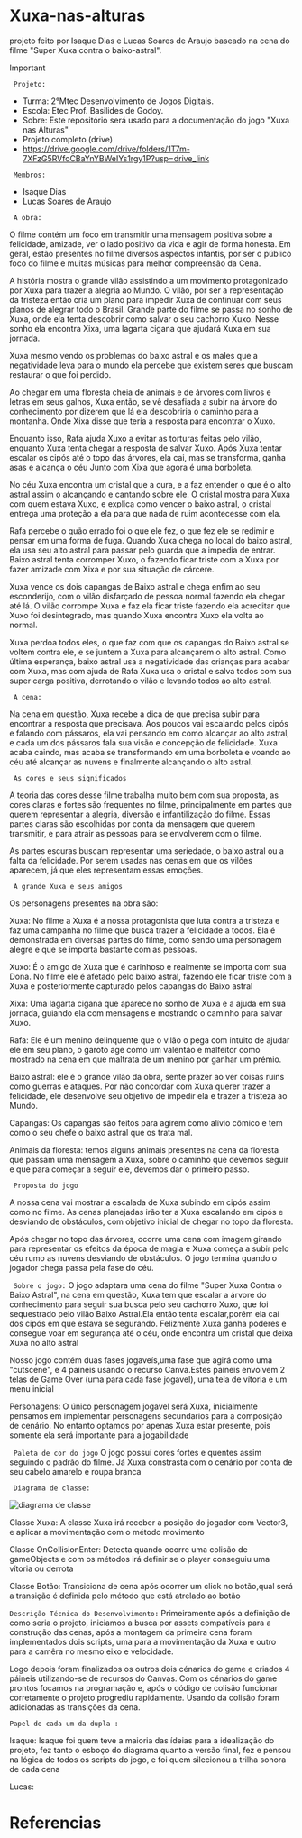 # Xuxa-nas-alturas
projeto feito por Isaque Dias e Lucas Soares de Araujo baseado na cena do filme "Super Xuxa contra o baixo-astral".

>[!Important]
 > ` Projeto:`
>- Turma: 2°Mtec Desenvolvimento de Jogos Digitais.
>- Escola: Etec Prof. Basilides de Godoy.
>- Sobre: Este repositório será usado para a documentação do jogo "Xuxa nas Alturas"
>- Projeto completo (drive)
>- https://drive.google.com/drive/folders/1T7m-7XFzG5RVfoCBaYnYBWeIYs1rgy1P?usp=drive_link
>
>
> ` Membros:`
>- Isaque Dias
>- Lucas Soares de Araujo
>
>` A obra:`
>
> O filme contém um foco em transmitir uma mensagem positiva sobre a felicidade, amizade, ver o lado positivo da vida e agir de forma honesta.
> Em geral, estão presentes no filme diversos aspectos infantis, por ser o público foco do filme e muitas músicas para melhor compreensão da Cena.
>
> A história mostra o grande vilão assistindo a um movimento protagonizado por Xuxa para trazer a alegria ao Mundo.
> O vilão, por ser a representação da tristeza então cria um plano para impedir Xuxa de continuar com seus planos de alegrar todo o Brasil.
> Grande parte do filme se passa no sonho de Xuxa, onde ela tenta descobrir como salvar o seu cachorro Xuxo.
> Nesse sonho ela encontra Xixa, uma lagarta cigana que ajudará Xuxa em sua jornada.
>
> Xuxa mesmo vendo os problemas do baixo astral e os males que a negatividade leva para o mundo ela percebe que existem seres que buscam restaurar o que foi perdido.
>
> Ao chegar em uma floresta cheia de animais e de árvores com livros e letras em seus galhos, Xuxa então, se vê desafiada a subir na árvore do conhecimento por dizerem que lá ela descobriria o caminho para a montanha.
> Onde Xixa disse que teria a resposta para encontrar o Xuxo.
>
> Enquanto isso, Rafa ajuda Xuxo a evitar as torturas feitas pelo vilão, enquanto Xuxa tenta chegar a resposta de salvar Xuxo. Após Xuxa tentar escalar os cipós até o topo das árvores, ela cai, mas se transforma, ganha asas e alcança o céu Junto com Xixa que agora é uma borboleta.
>
> No céu Xuxa encontra um cristal que a cura, e a faz entender o que é o alto astral assim o alcançando e cantando sobre ele.
> O cristal mostra para Xuxa com quem estava Xuxo, e explica como vencer o baixo astral, o cristal entrega uma proteção a ela para que nada de ruim acontecesse com ela.
>
> Rafa percebe o quão errado foi o que ele fez, o que fez ele se redimir e pensar em uma forma de fuga.
> Quando Xuxa chega no local do baixo astral, ela usa seu alto astral para passar pelo guarda que a impedia de entrar. Baixo astral tenta corromper Xuxo, o fazendo ficar triste com a Xuxa por fazer amizade com Xixa e por sua situação de cárcere.
>
> Xuxa vence os dois capangas de Baixo astral e chega enfim ao seu esconderijo, com o vilão disfarçado de pessoa normal fazendo ela chegar até lá.
> O vilão corrompe Xuxa e faz ela ficar triste fazendo ela acreditar que Xuxo foi desintegrado, mas quando Xuxa encontra Xuxo ela volta ao normal.
>
> Xuxa perdoa todos eles, o que faz com que os capangas do Baixo astral se voltem contra ele, e se juntem a Xuxa para alcançarem o alto astral.
> Como última esperança, baixo astral usa a negatividade das crianças para acabar com Xuxa, mas com ajuda de Rafa Xuxa usa o cristal e salva todos com sua super carga positiva, derrotando o vilão e levando todos ao alto astral.
>
>` A cena:`
>
> Na cena em questão, Xuxa recebe a dica de que precisa subir para encontrar a resposta que precisava. Aos poucos vai escalando pelos cipós e falando com pássaros, ela vai pensando em como alcançar ao alto astral, e cada um dos pássaros fala sua visão e concepção de felicidade.
> Xuxa acaba caindo, mas acaba se transformando em uma borboleta e voando ao céu até alcançar as nuvens e finalmente alcançando o alto astral.
>
>` As cores e seus significados`
>
> A teoria das cores desse filme trabalha muito bem com sua proposta, as cores claras e fortes são frequentes no filme, principalmente em partes que querem representar a alegria, diversão e infantilização do filme.
> Essas partes claras são escolhidas por conta da mensagem que querem transmitir, e para atrair as pessoas para se envolverem com o filme.
>
> As partes escuras buscam representar uma seriedade, o baixo astral ou a falta da felicidade. Por serem usadas nas cenas em que os vilões aparecem, já que eles representam essas emoções.
>
>` A grande Xuxa e seus amigos`
>
> Os personagens presentes na obra são:
>
> Xuxa: No filme a Xuxa é a nossa protagonista que luta contra a tristeza e faz uma campanha no filme que busca trazer a felicidade a todos. Ela é demonstrada em diversas partes do filme, como sendo uma personagem alegre e que se importa bastante com as pessoas.
>
> Xuxo: É o amigo de Xuxa que é carinhoso e realmente se importa com sua Dona. No filme ele é afetado pelo baixo astral, fazendo ele ficar triste com a Xuxa e posteriormente capturado pelos capangas do Baixo astral
>
> Xixa: Uma lagarta cigana que aparece no sonho de Xuxa e a ajuda em sua jornada, guiando ela com mensagens e mostrando o caminho para salvar Xuxo.
>
> Rafa: Ele é um menino delinquente que o vilão o pega com intuito de ajudar ele em seu plano, o garoto age como um valentão e malfeitor como mostrado na cena em que maltrata de um menino por ganhar um prémio.
>
> Baixo astral: ele é o grande vilão da obra, sente prazer ao ver coisas ruins como guerras e ataques. Por não concordar com Xuxa querer trazer a felicidade, ele desenvolve seu objetivo de impedir ela e trazer a tristeza ao Mundo.
>
> Capangas: Os capangas são feitos para agirem como alívio cômico e tem como o seu chefe o baixo astral que os trata mal.
>
> Animais da floresta: temos alguns animais presentes na cena da floresta que passam uma mensagem a Xuxa, sobre o caminho que devemos seguir e que para começar a seguir ele, devemos dar o primeiro passo.
>
>
>` Proposta do jogo`
>
> A nossa cena vai mostrar a escalada de Xuxa subindo em cipós assim como no filme. As cenas planejadas irão ter a Xuxa escalando em cipós e desviando de obstáculos, com objetivo inicial de chegar no topo da floresta.
>
> Após chegar no topo das árvores, ocorre uma cena com imagem girando para representar os efeitos da época de magia e Xuxa começa a subir pelo céu rumo as nuvens desviando de obstáculos. O jogo termina quando o jogador chega passa pela fase do céu.
>
>` Sobre o jogo:`
> O jogo adaptara uma cena do filme "Super Xuxa Contra o Baixo Astral", na cena em questão, Xuxa tem que escalar a árvore do conhecimento para seguir sua busca pelo seu cachorro Xuxo, que foi sequestrado pelo vilão Baixo Astral.Ela então tenta escalar,porém ela caí dos cipós em que estava se segurando. Felizmente Xuxa ganha poderes e consegue voar em segurança até o céu, onde encontra um cristal que deixa Xuxa no alto astral
>
> Nosso jogo contém duas fases jogaveís,uma fase que agirá como uma "cutscene", e 4 paineis usando o recurso Canva.Estes paíneis envolvem 2 telas de Game Over (uma para cada fase jogavel), uma tela de vítoria e um menu inicial
>
>
> Personagens: O único personagem jogavel será Xuxa, inicialmente pensamos em implementar personagens secundarios para a composição de cenário. No entanto optamos por apenas Xuxa estar presente, pois somente ela será importante para a jogabilidade
>
>
>` Paleta de cor do jogo`
> O jogo possuí cores fortes e quentes assim seguindo o padrão do filme.
> Já Xuxa constrasta com o cenário por conta de seu cabelo amarelo e roupa branca 
>
>
>` Diagrama de classe:`
>
>
>
>![diagrama de classe](https://github.com/user-attachments/assets/eb9be692-9635-4c03-959c-b35b235cf6ec)
>
> Classe Xuxa:
> A classe Xuxa irá receber a posição do jogador com Vector3, e aplicar a movimentação com o método movimento
>
>
> Classe OnCollisionEnter:
> Detecta quando ocorre uma colisão de gameObjects e com os métodos irá definir se o player conseguiu uma vítoria ou derrota
>
>
> Classe Botão:
> Transiciona de cena após ocorrer um click no botão,qual será a transição é definida pelo método que está atrelado ao botão
>
>
> `Descrição Técnica do Desenvolvimento:`
> Primeiramente após a definição de como seria o projeto, iniciamos a busca por assets compatíveis para a construção das cenas, após a montagem da primeira cena foram implementados dois scripts, uma para a movimentação da Xuxa e outro para a camêra no mesmo eixo e velocidade.
>
> Logo depois foram finalizados os outros dois cénarios do game e criados 4 páineis utilizando-se de recursos do Canvas.
> Com os cénarios do game prontos focamos na programação e, após o código de colisão funcionar corretamente o projeto progrediu rapidamente.
> Usando da colisão foram adicionadas as transições da cena.
>
>
>
> `Papel de cada um da dupla :`
>
> Isaque:
>Isaque foi quem teve a maioria das ídeias para a idealização do projeto, fez tanto o esboço do diagrama quanto a versão final, fez e pensou na lógica de todos os scripts do jogo, e foi quem silecionou a trilha sonora de cada cena
>
>Lucas:
>
>
>
>
> # Referencias
>
